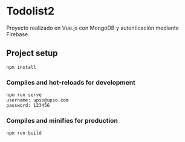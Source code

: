 # Todolist2
 
Proyecto realizado en Vue.js con MongoDB y autenticación mediante Firebase.



## Project setup
```
npm install
```

### Compiles and hot-reloads for development
```
npm run serve
username: upso@upso.com
password: 123456
```

### Compiles and minifies for production
```
npm run build




